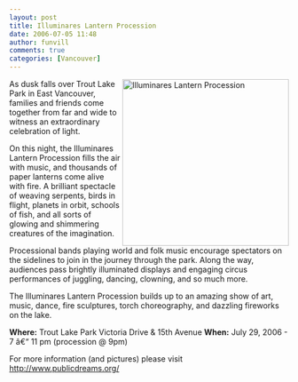 ```yaml
---
layout: post
title: Illuminares Lantern Procession
date: 2006-07-05 11:48
author: funvill
comments: true
categories: [Vancouver]
---
```

<img src="/blog/wp-content/uploads/2006/07/lantern.JPG" id="image18" alt="Illuminares Lantern Procession" align="right" width="300" />

As dusk falls over Trout Lake Park in East Vancouver, families and friends come together from far and wide to witness an extraordinary celebration of light.

On this night, the Illuminares Lantern Procession fills the air with music, and thousands of paper lanterns come alive with fire. A brilliant spectacle of weaving serpents, birds in flight, planets in orbit, schools of fish, and all sorts of glowing and shimmering creatures of the imagination.

Processional bands playing world and folk music encourage spectators on the sidelines to join in the journey through the park. Along the way, audiences pass brightly illuminated displays and engaging circus performances of juggling, dancing, clowning, and so much more.

The Illuminares Lantern Procession builds up to an amazing show of art, music, dance, fire sculptures, torch choreography, and dazzling fireworks on the lake.

<strong>Where:</strong> Trout Lake Park Victoria Drive &amp; 15th Avenue
<strong>When:</strong> July 29, 2006 - 7 â€“ 11 pm (procession @ 9pm)

For more information (and pictures) please visit
<a href="http://www.publicdreams.org/">http://www.publicdreams.org/</a>

